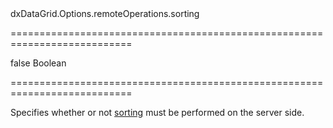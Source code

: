 <!--id-->dxDataGrid.Options.remoteOperations.sorting<!--/id-->
===========================================================================
<!--default-->false<!--/default-->
<!--type-->Boolean<!--/type-->
===========================================================================

<!--shortDescription-->
Specifies whether or not [sorting](/Documentation/Guide/Widgets/DataGrid/Sorting/) must be performed on the server side.
<!--/shortDescription-->

<!--fullDescription-->

<!--/fullDescription-->